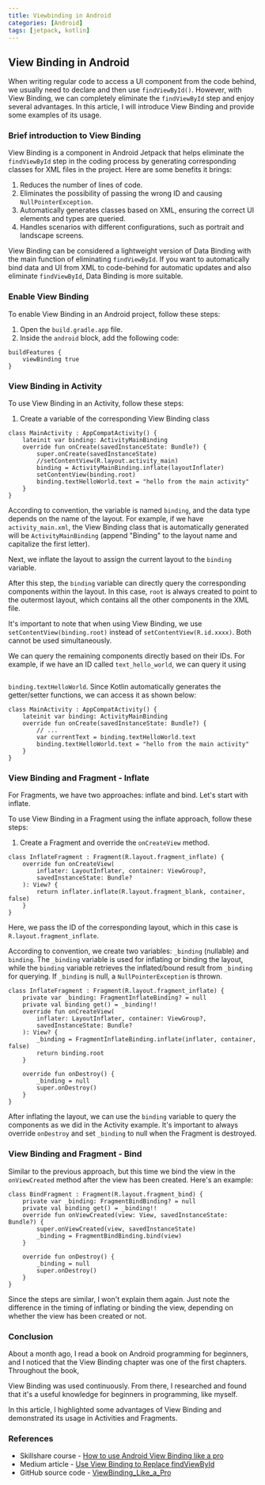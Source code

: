 ```yaml
---
title: Viewbinding in Android
categories: [Android]
tags: [jetpack, kotlin]
---
```


<h2>View Binding in Android</h2>

<p>When writing regular code to access a UI component from the code behind, we usually need to declare and then use <code>findViewById()</code>. However, with View Binding, we can completely eliminate the <code>findViewById</code> step and enjoy several advantages. In this article, I will introduce View Binding and provide some examples of its usage.</p>

<h3>Brief introduction to View Binding</h3>

<p>View Binding is a component in Android Jetpack that helps eliminate the <code>findViewById</code> step in the coding process by generating corresponding classes for XML files in the project. Here are some benefits it brings:</p>

<ol>
<li>Reduces the number of lines of code.</li>
<li>Eliminates the possibility of passing the wrong ID and causing <code>NullPointerException</code>.</li>
<li>Automatically generates classes based on XML, ensuring the correct UI elements and types are queried.</li>
<li>Handles scenarios with different configurations, such as portrait and landscape screens.</li>
</ol>

<p>View Binding can be considered a lightweight version of Data Binding with the main function of eliminating <code>findViewById</code>. If you want to automatically bind data and UI from XML to code-behind for automatic updates and also eliminate <code>findViewById</code>, Data Binding is more suitable.</p>

<h3>Enable View Binding</h3>

<p>To enable View Binding in an Android project, follow these steps:</p>

<ol>
<li>Open the <code>build.gradle.app</code> file.</li>
<li>Inside the <code>android</code> block, add the following code:</li>
</ol>

<pre><code>buildFeatures {
    viewBinding true
}</code></pre>

<h3>View Binding in Activity</h3>

<p>To use View Binding in an Activity, follow these steps:</p>

<ol>
<li>Create a variable of the corresponding View Binding class</li>
</ol>

<pre><code>class MainActivity : AppCompatActivity() {
    lateinit var binding: ActivityMainBinding
    override fun onCreate(savedInstanceState: Bundle?) {
        super.onCreate(savedInstanceState)
        //setContentView(R.layout.activity_main)
        binding = ActivityMainBinding.inflate(layoutInflater)
        setContentView(binding.root)
        binding.textHelloWorld.text = "hello from the main activity"
    }
}</code></pre>

<p>According to convention, the variable is named <code>binding</code>, and the data type depends on the name of the layout. For example, if we have <code>activity_main.xml</code>, the View Binding class that is automatically generated will be <code>ActivityMainBinding</code> (append "Binding" to the layout name and capitalize the first letter).</p>

<p>Next, we inflate the layout to assign the current layout to the <code>binding</code> variable.</p>

<p>After this step, the <code>binding</code> variable can directly query the corresponding components within the layout. In this case, <code>root</code> is always created to point to the outermost layout, which contains all the other components in the XML file.</p>

<p>It's important to note that when using View Binding, we use <code>setContentView(binding.root)</code> instead of <code>setContentView(R.id.xxxx)</code>. Both cannot be used simultaneously.</p>

<p>We can query the remaining components directly based on their IDs. For example, if we have an ID called <code>text_hello_world</code>, we can query it using <code>

binding.textHelloWorld</code>. Since Kotlin automatically generates the getter/setter functions, we can access it as shown below:</p>

<pre><code>class MainActivity : AppCompatActivity() {
    lateinit var binding: ActivityMainBinding
    override fun onCreate(savedInstanceState: Bundle?) {
        // ...
        var currentText = binding.textHelloWorld.text
        binding.textHelloWorld.text = "hello from the main activity"
    }
}</code></pre>

<h3>View Binding and Fragment - Inflate</h3>

<p>For Fragments, we have two approaches: inflate and bind. Let's start with inflate.</p>

<p>To use View Binding in a Fragment using the inflate approach, follow these steps:</p>

<ol>
<li>Create a Fragment and override the <code>onCreateView</code> method.</li>
</ol>

<pre><code>class InflateFragment : Fragment(R.layout.fragment_inflate) {
    override fun onCreateView(
        inflater: LayoutInflater, container: ViewGroup?,
        savedInstanceState: Bundle?
    ): View? {
        return inflater.inflate(R.layout.fragment_blank, container, false)
    }
}</code></pre>

<p>Here, we pass the ID of the corresponding layout, which in this case is <code>R.layout.fragment_inflate</code>.</p>

<p>According to convention, we create two variables: <code>_binding</code> (nullable) and <code>binding</code>. The <code>_binding</code> variable is used for inflating or binding the layout, while the <code>binding</code> variable retrieves the inflated/bound result from <code>_binding</code> for querying. If <code>_binding</code> is null, a <code>NullPointerException</code> is thrown.</p>

<pre><code>class InflateFragment : Fragment(R.layout.fragment_inflate) {
    private var _binding: FragmentInflateBinding? = null
    private val binding get() = _binding!!
    override fun onCreateView(
        inflater: LayoutInflater, container: ViewGroup?,
        savedInstanceState: Bundle?
    ): View? {
        _binding = FragmentInflateBinding.inflate(inflater, container, false)
        return binding.root
    }
    
    override fun onDestroy() {
        _binding = null
        super.onDestroy()
    }
}</code></pre>

<p>After inflating the layout, we can use the <code>binding</code> variable to query the components as we did in the Activity example. It's important to always override <code>onDestroy</code> and set <code>_binding</code> to null when the Fragment is destroyed.</p>

<h3>View Binding and Fragment - Bind</h3>

<p>Similar to the previous approach, but this time we bind the view in the <code>onViewCreated</code> method after the view has been created. Here's an example:</p>

<pre><code>class BindFragment : Fragment(R.layout.fragment_bind) {
    private var _binding: FragmentBindBinding? = null
    private val binding get() = _binding!!
    override fun onViewCreated(view: View, savedInstanceState: Bundle?) {
        super.onViewCreated(view, savedInstanceState)
        _binding = FragmentBindBinding.bind(view)
    }

    override fun onDestroy() {
        _binding = null
        super.onDestroy()
    }
}</code></pre>

<p>Since the steps are similar, I won't explain them again. Just note the difference in the timing of inflating or binding the view, depending on whether the view has been created or not.</p>

<h3>Conclusion</h3>

<p>About a month ago, I read a book on Android programming for beginners, and I noticed that the View Binding chapter was one of the first chapters. Throughout the book,

 View Binding was used continuously. From there, I researched and found that it's a useful knowledge for beginners in programming, like myself.</p>

<p>In this article, I highlighted some advantages of View Binding and demonstrated its usage in Activities and Fragments.</p>

<h3>References</h3>

<ul>
<li>Skillshare course - <a href="https://www.skillshare.com/classes/How-to-use-Android-View-Binding-like-a-pro/1393186474/projects?via=watch-history">How to use Android View Binding like a pro</a></li>
<li>Medium article - <a href="https://medium.com/androiddevelopers/use-view-binding-to-replace-findviewbyid-c83942471fc">Use View Binding to Replace findViewById</a></li>
<li>GitHub source code - <a href="https://github.com/Huythanh0x/ViewBinding_Like_a_Pro">ViewBinding_Like_a_Pro</a></li>
</ul>